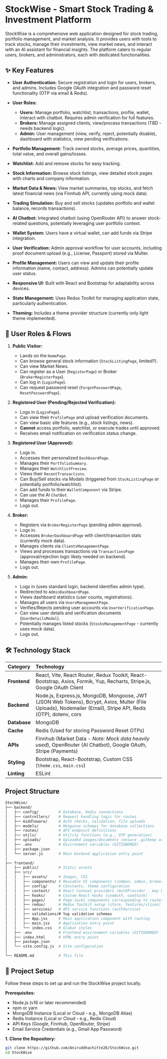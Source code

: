 # StockWise - Smart Stock Trading & Investment Platform

StockWise is a comprehensive web application designed for stock trading, portfolio management, and market analysis. It provides users with tools to track stocks, manage their investments, view market news, and interact with an AI assistant for financial insights. The platform caters to regular users, brokers, and administrators, each with dedicated functionalities.

## ✨ Key Features

* **User Authentication:** Secure registration and login for users, brokers, and admins. Includes Google OAuth integration and password reset functionality (OTP via email & Redis).

* **User Roles:**
    * **Users:** Manage portfolio, watchlist, transactions, profile, wallet, interact with chatbot. Requires admin verification for full features.
    * **Brokers:** Manage assigned clients, view/process transactions (TBD - needs backend logic).
    * **Admin:** User management (view, verify, reject, potentially disable), dashboard with statistics, view pending verifications.

* **Portfolio Management:** Track owned stocks, average prices, quantities, total value, and overall gains/losses.

* **Watchlist:** Add and remove stocks for easy tracking.

* **Stock Information:** Browse stock listings, view detailed stock pages with charts and company information.

* **Market Data & News:** View market summaries, top stocks, and fetch latest financial news (via Finnhub API, currently using mock data).

* **Trading Simulation:** Buy and sell stocks (updates portfolio and wallet balance, records transactions).

* **AI Chatbot:** Integrated chatbot (using OpenRouter API) to answer stock-related questions, potentially leveraging user portfolio context.

* **Wallet System:** Users have a virtual wallet, can add funds via Stripe integration.

* **User Verification:** Admin approval workflow for user accounts, including proof document upload (e.g., License, Passport) stored via Multer.

* **Profile Management:** Users can view and update their profile information (name, contact, address). Admins can potentially update user status.

* **Responsive UI:** Built with React and Bootstrap for adaptability across devices.

* **State Management:** Uses Redux Toolkit for managing application state, particularly authentication.

* **Theming:** Includes a theme provider structure (currently only light theme implemented).

## 👥 User Roles & Flows

1. **Public Visitor:**
   * Lands on the `HomePage`.
   * Can browse general stock information (`StockListingPage`, limited?).
   * Can view Market News.
   * Can register as a User (`RegisterPage`) or Broker (`BrokerRegisterPage`).
   * Can log in (`LoginPage`).
   * Can request password reset (`ForgotPasswordPage`, `ResetPasswordPage`).

2. **Registered User (Pending/Rejected Verification):**
   * Logs in (`LoginPage`).
   * Can view their `ProfilePage` and upload verification documents.
   * Can view basic site features (e.g., stock listings, news).
   * **Cannot** access portfolio, watchlist, or execute trades until approved.
   * Receives email notification on verification status change.

3. **Registered User (Approved):**
   * Logs in.
   * Accesses their personalized `DashboardPage`.
   * Manages their `PortfolioSummary`.
   * Manages their `WatchlistPreview`.
   * Views their `RecentTransactions`.
   * Can Buy/Sell stocks via Modals (triggered from `StockListingPage` or potentially portfolio/watchlist).
   * Can add funds to their `WalletComponent` via Stripe.
   * Can use the AI `ChatBot`.
   * Manages their `ProfilePage`.
   * Logs out.

4. **Broker:**
   * Registers via `BrokerRegisterPage` (pending admin approval).
   * Logs in.
   * Accesses `BrokerDashboardPage` with client/transaction stats (currently mock data).
   * Manages clients via `ClientsManagementPage`.
   * Views and processes transactions via `TransactionsPage` (approval/rejection logic likely needed on backend).
   * Manages their own `ProfilePage`.
   * Logs out.

5. **Admin:**
   * Logs in (uses standard login, backend identifies admin type).
   * Redirected to `AdminDashboardPage`.
   * Views dashboard statistics (user counts, registrations).
   * Manages all users via `UsersManagementPage`.
   * Verifies/Rejects pending user accounts via `UserVerificationPage`.
   * Can view user details and verification documents (`UserDetailsModal`).
   * Potentially manages listed stocks (`StocksManagementPage` - currently uses mock data).
   * Logs out.

## 🛠️ Technology Stack

| Category | Technology |
| :------------ | :--------------------------------------------------------------------------------------------------------------------------------------------------------------------------- |
| **Frontend** | React, Vite, React Router, Redux Toolkit, React-Bootstrap, Axios, Formik, Yup, Recharts, Stripe.js, Google OAuth Client |
| **Backend** | Node.js, Express.js, MongoDB, Mongoose, JWT (JSON Web Tokens), Bcrypt, Axios, Multer (File Uploads), Nodemailer (Email), Stripe API, Redis (OTP), dotenv, cors |
| **Database** | MongoDB |
| **Cache** | Redis (Used for storing Password Reset OTPs) |
| **APIs** | Finnhub (Market Data - *Note: Mock data heavily used*), OpenRouter (AI Chatbot), Google OAuth, Stripe (Payments) |
| **Styling** | Bootstrap, React-Bootstrap, Custom CSS (`theme.css`, `main.css`) |
| **Linting** | ESLint |

## Project Structure

```bash
StockWise/
├── backend/
│   ├── config/         # Database, Redis connections
│   ├── controllers/    # Request handling logic for routes
│   ├── middleware/     # Auth checks, validation, file uploads
│   ├── models/         # Mongoose schemas for database collections
│   ├── routes/         # API endpoint definitions
│   ├── utils/          # Utility functions (e.g., OTP generation)
│   ├── uploads/        # Uploaded images/documents (ensure .gitkeep or configure storage)
│   ├── .env            # Environment variables (GITIGNORED)
│   ├── package.json
│   └── server.js       # Main backend application entry point
│
├── frontend/
│   ├── public/         # Static assets
│   ├── src/
│   │   ├── assets/     # Images, CSS
│   │   ├── components/ # Reusable UI components (common, admin, broker, etc.)
│   │   ├── config/     # Constants, theme configuration
│   │   ├── context/    # React Context providers (AuthProvider - may be deprecated by Redux)
│   │   ├── hooks/      # Custom React hooks (useAuth, useStock)
│   │   ├── pages/      # Page-level components corresponding to routes
│   │   ├── redux/      # Redux Toolkit setup (store, features/slices)
│   │   ├── services/   # API service functions (authService)
│   │   ├── validations/# Yup validation schemas
│   │   ├── App.jsx     # Main application component with routing
│   │   ├── main.jsx    # Application entry point
│   │   └── index.css   # Global styles
│   ├── .env            # Frontend environment variables (GITIGNORED)
│   ├── index.html      # HTML entry point
│   ├── package.json
│   └── vite.config.js  # Vite configuration
│
└── README.md           # This file
```

## 🚀 Project Setup

Follow these steps to set up and run the StockWise project locally.

**Prerequisites:**
* Node.js (v16 or later recommended)
* npm or yarn
* MongoDB Instance (Local or Cloud - e.g., MongoDB Atlas)
* Redis Instance (Local or Cloud - e.g., Redis Cloud)
* API Keys (Google, Finnhub, OpenRouter, Stripe)
* Email Service Credentials (e.g., Gmail App Password)

**1. Clone the Repository:**

```bash
git clone https://github.com/Aniruddhachitte26/StockWise.git
cd StockWise
```